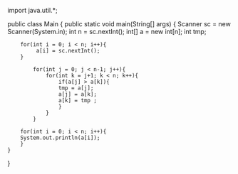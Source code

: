 import java.util.*;


public class Main {
    public static void main(String[] args) {
        Scanner sc = new Scanner(System.in);
        int n = sc.nextInt();
        int[] a = new int[n];
        int tmp;
       
        for(int i = 0; i < n; i++){
             a[i] = sc.nextInt();
        }
        
            for(int j = 0; j < n-1; j++){
                for(int k = j+1; k < n; k++){
                    if(a[j] > a[k]){
                    tmp = a[j];
                    a[j] = a[k];
                    a[k] = tmp ;
                    }
                }
            }
            
        for(int i = 0; i < n; i++){
        System.out.println(a[i]);
        }
    }
}

